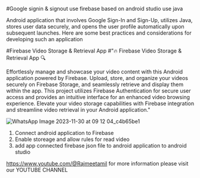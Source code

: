 #Google signin & signout use firebase based on android studio use java

Android application that involves Google Sign-In and Sign-Up, utilizes Java, stores user data securely, and opens the user profile automatically upon subsequent launches. Here are some best practices and considerations for developing such an application



#Firebase Video Storage & Retrieval App
#"🔥 Firebase Video Storage & Retrieval App 🔍

Effortlessly manage and showcase your video content with this Android application powered by Firebase. Upload, store, and organize your videos securely on Firebase Storage, and seamlessly retrieve and display them within the app. This project utilizes Firebase Authentication for secure user access and provides an intuitive interface for an enhanced video browsing experience. Elevate your video storage capabilities with Firebase integration and streamline video retrieval in your Android application."

![WhatsApp Image 2023-11-30 at 09 12 04_c4b65be1](https://github.com/ilaiyaraja1/Firebase_cloud_video_list/assets/88969018/1c67b2c5-8a92-49df-8c60-768d295c5bb8)

1. Connect android application to Firebase
2. Enable storeage and allow rules for read video
3. add app connected firebase json file to android application to android studio

https://www.youtube.com/@Rajmeetamil for more information please visit our YOUTUBE CHANNEL
